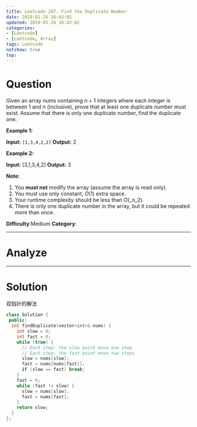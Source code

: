 ```yaml
---
title: Leetcode 287. Find the Duplicate Number
date: 2019-01-26 16:43:02
updated: 2019-01-26 16:43:02
categories: 
- [Leetcode]
- [Leetcode, Array]
tags: Leetcode
notshow: true
top:
---
```


# Question
Given an array  _nums_  containing  _n_  + 1 integers where each integer is between 1 and  _n_  (inclusive), prove that at least one duplicate number must exist. Assume that there is only one duplicate number, find the duplicate one.

**Example 1:**

**Input:** `[1,3,4,2,2]`
**Output:** 2

**Example 2:**

**Input:** [3,1,3,4,2]
**Output:** 3

**Note:**

1. You  **must not**  modify the array (assume the array is read only).
2. You must use only constant,  _O_(1) extra space.
3. Your runtime complexity should be less than  _O_(_n_2).
4. There is only one duplicate number in the array, but it could be repeated more than once.

**Difficulty**:Medium
**Category**:

<!-- more -->

------------

# Analyze

------------

# Solution

双指针的解法

<!-- TODO:Think about using 二分查找的方法
public int findDuplicate(int[] nums) {
     int l = 1, h = nums.length - 1;
     while (l <= h) {
         int mid = l + (h - l) / 2;
         int cnt = 0;
         for (int i = 0; i < nums.length; i++) {
             if (nums[i] <= mid) cnt++;
         }
         if (cnt > mid) h = mid - 1;
         else l = mid + 1;
     }
     return l;
}
 -->

```cpp
class Solution {
 public:
  int findDuplicate(vector<int>& nums) {
    int slow = 0;
    int fast = 0;
    while (true) {
      // Each step: the slow point move one step
      // Each step: the fast point move two steps
      slow = nums[slow];
      fast = nums[nums[fast]];
      if (slow == fast) break;
    }
    fast = 0;
    while (fast != slow) {
      slow = nums[slow];
      fast = nums[fast];
    }
    return slow;
  }
};

```

<!-- 
------------

# Leetcode Question Summary


------------ -->
